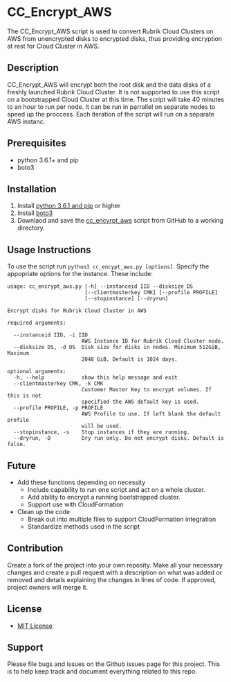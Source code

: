 # CC_Encrypt_AWS

The CC_Encrypt_AWS script is used to convert Rubrik Cloud Clusters on AWS from unencrypted disks to encrypted disks, thus providing encryption at rest for Cloud Cluster in AWS.

## Description

CC_Encrypt_AWS will encrypt both the root disk and the data disks of a freshly launched Rubrik Cloud Cluster. It is not supported to use this script on a bootstrapped Cloud Cluster at this time. The script will take 40 minutes to an hour to run per node. It can be run in parrallel on separate nodes to speed up the proccess. Each iteration of the script will run on a separate AWS instanc.

## Prerequisites

- python 3.6.1+ and pip
- boto3

## Installation

1. Install [python 3.6.1 and pip](http://docs.python-guide.org/en/latest/starting/installation/) or higher
2. Install [boto3](https://boto3.readthedocs.io/en/latest/guide/quickstart.html)
3. Downlaod and save the [cc_encyrpt_aws](https://github.com/rubrik-devops/cc_encrypt_aws) script from GitHub to a working directory.

## Usage Instructions

To use the script run `python3 cc_encypt_aws.py [options]`. Specify the appopriate options for the instance. These include:

```text
usage: cc_encrypt_aws.py [-h] --instanceid IID --disksize DS
                         [--clientmasterkey CMK] [--profile PROFILE]
                         [--stopinstance] [--dryrun]

Encrypt disks for Rubrik Cloud Cluster in AWS

required arguments:

  --instanceid IID, -i IID
                        AWS Instance ID for Rubrik Cloud Cluster node.
  --disksize DS, -d DS  Disk size for disks in nodes. Minimum 512GiB, Maximum
                        2048 GiB. Default is 1024 days.

optional arguments:
  -h, --help            show this help message and exit
  --clientmasterkey CMK, -k CMK
                        Customer Master Key to encrypt volumes. If this is not
                        specified the AWS default key is used.
  --profile PROFILE, -p PROFILE
                        AWS Profile to use. If left blank the default profile
                        will be used.
  --stopinstance, -s    Stop instances if they are running.
  --dryrun, -D          Dry run only. Do not encrypt disks. Default is false.
```

## Future

- Add these functions depending on necessity
  - Include capability to run one script and act on a whole cluster.
  - Add ability to encrypt a running bootstrapped cluster.
  - Support use with CloudFormation
- Clean up the code
  - Break out into multiple files to support CloudFormation integration
  - Standardize methods used in the script

## Contribution

Create a fork of the project into your own reposity. Make all your necessary changes and create a pull request with a description on what was added or removed and details explaining the changes in lines of code. If approved, project owners will merge it.

## License

* [MIT License](LICENSE)

## Support

Please file bugs and issues on the Github issues page for this project. This is to help keep track and document everything related to this repo.


